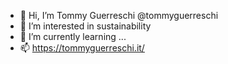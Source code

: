 - 👋 Hi, I’m Tommy Guerreschi @tommyguerreschi
- 👀 I’m interested in sustainability
- 🌱 I’m currently learning ...
- 📫 https://tommyguerreschi.it/

<!---
tommyguerreschi/tommyguerreschi is a ✨ special ✨ repository because its `README.md` (this file) appears on your GitHub profile.
You can click the Preview link to take a look at your changes.
--->
